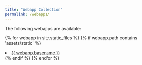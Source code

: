 ```yaml
---
title: "Webapp Collection"
permalink: /webapps/
---
```


The following webapps are available:

{% for webapp in site.static_files %}
{% if webapp.path contains 'assets/static' %}
<li><a href="{{ webapp.path | relative_url }}">{{ webapp.basename }}</a></li>
{% endif %}
{% endfor %}
